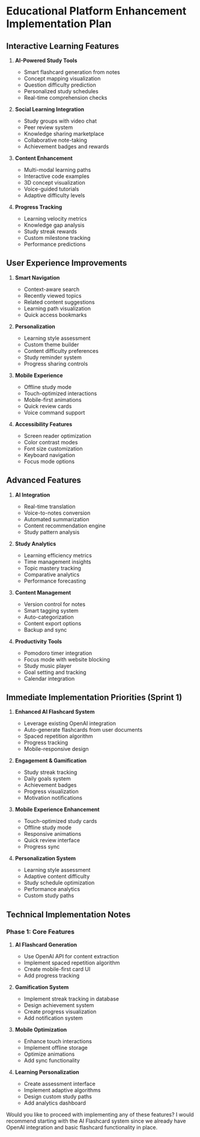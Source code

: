 # Educational Platform Enhancement Implementation Plan

## Interactive Learning Features
1. **AI-Powered Study Tools**
   - Smart flashcard generation from notes
   - Concept mapping visualization
   - Question difficulty prediction
   - Personalized study schedules
   - Real-time comprehension checks

2. **Social Learning Integration**
   - Study groups with video chat
   - Peer review system
   - Knowledge sharing marketplace
   - Collaborative note-taking
   - Achievement badges and rewards

3. **Content Enhancement**
   - Multi-modal learning paths
   - Interactive code examples
   - 3D concept visualization
   - Voice-guided tutorials
   - Adaptive difficulty levels

4. **Progress Tracking**
   - Learning velocity metrics
   - Knowledge gap analysis
   - Study streak rewards
   - Custom milestone tracking
   - Performance predictions

## User Experience Improvements
1. **Smart Navigation**
   - Context-aware search
   - Recently viewed topics
   - Related content suggestions
   - Learning path visualization
   - Quick access bookmarks

2. **Personalization**
   - Learning style assessment
   - Custom theme builder
   - Content difficulty preferences
   - Study reminder system
   - Progress sharing controls

3. **Mobile Experience**
   - Offline study mode
   - Touch-optimized interactions
   - Mobile-first animations
   - Quick review cards
   - Voice command support

4. **Accessibility Features**
   - Screen reader optimization
   - Color contrast modes
   - Font size customization
   - Keyboard navigation
   - Focus mode options

## Advanced Features
1. **AI Integration**
   - Real-time translation
   - Voice-to-notes conversion
   - Automated summarization
   - Content recommendation engine
   - Study pattern analysis

2. **Study Analytics**
   - Learning efficiency metrics
   - Time management insights
   - Topic mastery tracking
   - Comparative analytics
   - Performance forecasting

3. **Content Management**
   - Version control for notes
   - Smart tagging system
   - Auto-categorization
   - Content export options
   - Backup and sync

4. **Productivity Tools**
   - Pomodoro timer integration
   - Focus mode with website blocking
   - Study music player
   - Goal setting and tracking
   - Calendar integration


## Immediate Implementation Priorities (Sprint 1)

1. **Enhanced AI Flashcard System**
   - Leverage existing OpenAI integration
   - Auto-generate flashcards from user documents
   - Spaced repetition algorithm
   - Progress tracking
   - Mobile-responsive design

2. **Engagement & Gamification**
   - Study streak tracking
   - Daily goals system
   - Achievement badges
   - Progress visualization
   - Motivation notifications

3. **Mobile Experience Enhancement**
   - Touch-optimized study cards
   - Offline study mode
   - Responsive animations
   - Quick review interface
   - Progress sync

4. **Personalization System**
   - Learning style assessment
   - Adaptive content difficulty
   - Study schedule optimization
   - Performance analytics
   - Custom study paths

## Technical Implementation Notes

### Phase 1: Core Features
1. **AI Flashcard Generation**
   - Use OpenAI API for content extraction
   - Implement spaced repetition algorithm
   - Create mobile-first card UI
   - Add progress tracking

2. **Gamification System**
   - Implement streak tracking in database
   - Design achievement system
   - Create progress visualization
   - Add notification system

3. **Mobile Optimization**
   - Enhance touch interactions
   - Implement offline storage
   - Optimize animations
   - Add sync functionality

4. **Learning Personalization**
   - Create assessment interface
   - Implement adaptive algorithms
   - Design custom study paths
   - Add analytics dashboard

Would you like to proceed with implementing any of these features? I would recommend starting with the AI Flashcard system since we already have OpenAI integration and basic flashcard functionality in place.